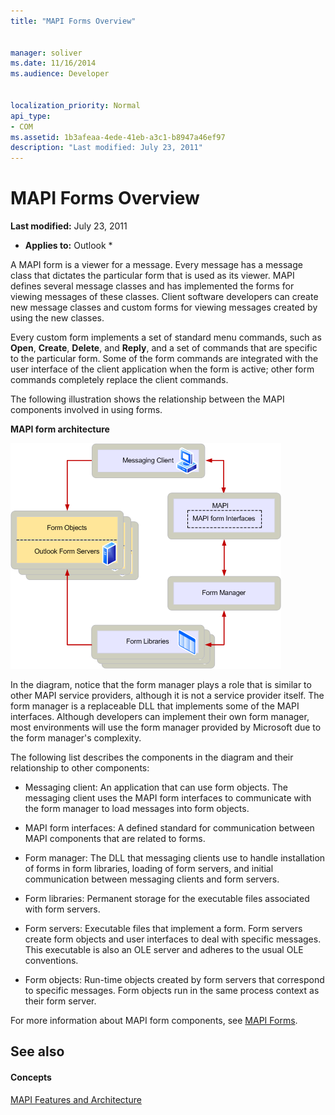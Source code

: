 ```yaml
---
title: "MAPI Forms Overview"
 
 
manager: soliver
ms.date: 11/16/2014
ms.audience: Developer
 
 
localization_priority: Normal
api_type:
- COM
ms.assetid: 1b3afeaa-4ede-41eb-a3c1-b8947a46ef97
description: "Last modified: July 23, 2011"
---
```


# MAPI Forms Overview

 **Last modified:** July 23, 2011 
  
 * **Applies to:** Outlook * 
  
A MAPI form is a viewer for a message. Every message has a message class that dictates the particular form that is used as its viewer. MAPI defines several message classes and has implemented the forms for viewing messages of these classes. Client software developers can create new message classes and custom forms for viewing messages created by using the new classes.
  
Every custom form implements a set of standard menu commands, such as **Open**, **Create**, **Delete**, and **Reply**, and a set of commands that are specific to the particular form. Some of the form commands are integrated with the user interface of the client application when the form is active; other form commands completely replace the client commands. 
  
The following illustration shows the relationship between the MAPI components involved in using forms. 
  
 **MAPI form architecture**
  
![MAPI form architecture](media/forms01.gif)
  
In the diagram, notice that the form manager plays a role that is similar to other MAPI service providers, although it is not a service provider itself. The form manager is a replaceable DLL that implements some of the MAPI interfaces. Although developers can implement their own form manager, most environments will use the form manager provided by Microsoft due to the form manager's complexity.
  
The following list describes the components in the diagram and their relationship to other components:
  
- Messaging client: An application that can use form objects. The messaging client uses the MAPI form interfaces to communicate with the form manager to load messages into form objects.
    
- MAPI form interfaces: A defined standard for communication between MAPI components that are related to forms.
    
- Form manager: The DLL that messaging clients use to handle installation of forms in form libraries, loading of form servers, and initial communication between messaging clients and form servers.
    
- Form libraries: Permanent storage for the executable files associated with form servers.
    
- Form servers: Executable files that implement a form. Form servers create form objects and user interfaces to deal with specific messages. This executable is also an OLE server and adheres to the usual OLE conventions.
    
- Form objects: Run-time objects created by form servers that correspond to specific messages. Form objects run in the same process context as their form server.
    
For more information about MAPI form components, see [MAPI Forms](mapi-forms.md).
  
## See also

#### Concepts

[MAPI Features and Architecture](mapi-features-and-architecture.md)


